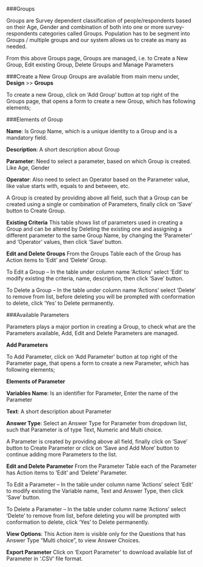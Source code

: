 
###Groups

Groups are Survey dependent classification of people/respondents based on their Age, Gender and combination of both into one or more survey- respondents categories called Groups.
Population has to be segment into Groups / multiple groups and our system allows us to create as many as needed.

From this above Groups page, Groups are managed, i.e. to Create a New Group, Edit existing Group, Delete Groups and Manage Parameters

###Create a New Group
Groups are available from main menu under, <b>Design</b> >> <b>Groups</b>

To create a new Group, click on ‘Add Group’ button at top right of the Groups page, that opens a form to create a new Group, which has following elements;

###Elements of Group

<b>Name</b>: Is Group Name, which is a unique identity to a Group and is a mandatory field.   

<b>Description</b>: A short description about Group

<b>Parameter</b>: Need to select a parameter, based on which Group is created. Like Age, Gender  

<b>Operator</b>: Also need to select an Operator based on the Parameter value, like value starts with, equals to and between, etc.

A Group is created by providing above all field, such that a Group can be created using a single or combination of Parameters, finally click on ‘Save’ button to Create Group. 

<b>Existing Criteria</b>
This table shows list of parameters used in creating a Group and can be altered by Deleting the existing one and assigning a different parameter to the same Group Name, by changing the ‘Parameter’ and ‘Operator’ values, then click ‘Save’ button.

<b>Edit and Delete Groups</b>
From the Groups Table each of the Group has Action items to ‘Edit’ and ‘Delete’ Group.

To Edit a Group – In the table under column name ‘Actions’ select ‘Edit’ to modify existing the criteria, name, description, then click ‘Save’ button.

To Delete a Group – In the table under column name ‘Actions’ select ‘Delete’ to remove from list, before deleting you will be prompted with conformation to delete, click ‘Yes’ to Delete permanently.

###Available Parameters

Parameters plays a major portion in creating a Group, to check what are the Parameters available, Add, Edit and Delete Parameters are managed.

<b>Add Parameters</b>

To Add Parameter, click on ‘Add Parameter’ button at top right of the Parameter page, that opens a form to create a new Parameter, which has following elements;

<b>Elements of Parameter</b>

<b>Variables Name</b>: Is an identifier for Parameter, Enter the name of the Parameter 

<b>Text</b>: A short description about Parameter

<b>Answer Type</b>: Select an Answer Type for Parameter from dropdown list, such that Parameter is of type Text, Numeric and Multi choice.

A Parameter is created by providing above all field, finally click on ‘Save’ button to Create Parameter or click on ‘Save and Add More’ button to continue adding more Parameters to the list.

<b>Edit and Delete Parameter</b>
From the Parameter Table each of the Parameter has Action items to ‘Edit’ and ‘Delete’ Parameter.

To Edit a Parameter – In the table under column name ‘Actions’ select ‘Edit’ to modify existing the Variable name, Text and Answer Type, then click ‘Save’ button.

To Delete a Parameter – In the table under column name ‘Actions’ select ‘Delete’ to remove from list, before deleting you will be prompted with conformation to delete, click ‘Yes’ to Delete permanently.

<b>View Options</b>: This Action item is visible only for the Questions that has Answer Type “Multi choice”, to view Answer Choices.

<b>Export Parameter</b>
Click on ‘Export Parameter’ to download available list of Parameter in ‘.CSV’ file format.

